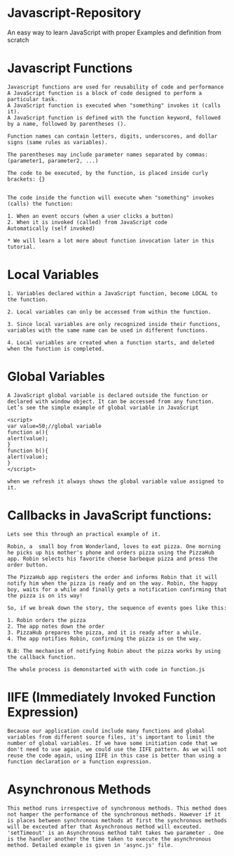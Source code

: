 # Javascript-Repository
An easy way to learn JavaScript with proper Examples and definition from scratch

# Javascript Functions

    Javascript functions are used for reusability of code and performance
    A JavaScript function is a block of code designed to perform a particular task.
    A JavaScript function is executed when "something" invokes it (calls it).
    A JavaScript function is defined with the function keyword, followed by a name, followed by parentheses ().

    Function names can contain letters, digits, underscores, and dollar signs (same rules as variables).

    The parentheses may include parameter names separated by commas:
    (parameter1, parameter2, ...)

    The code to be executed, by the function, is placed inside curly brackets: {}


    The code inside the function will execute when "something" invokes (calls) the function:

    1. When an event occurs (when a user clicks a button)
    2. When it is invoked (called) from JavaScript code
    Automatically (self invoked)
    
    * We will learn a lot more about function invocation later in this tutorial.

# Local Variables
    1. Variables declared within a JavaScript function, become LOCAL to the function.

    2. Local variables can only be accessed from within the function.

    3. Since local variables are only recognized inside their functions, variables with the same name can be used in different functions.

    4. Local variables are created when a function starts, and deleted when the function is completed.

# Global Variables
    A JavaScript global variable is declared outside the function or declared with window object. It can be accessed from any function.
    Let’s see the simple example of global variable in JavaScript

    <script>  
    var value=50;//global variable  
    function a(){  
    alert(value);  
    }  
    function b(){  
    alert(value);  
    }  
    </script> 

    when we refresh it always shows the global variable value assigned to it.

# Callbacks in JavaScript functions:
    Lets see this through an practical example of it.

    Robin, a  small boy from Wonderland, loves to eat pizza. One morning he picks up his mother's phone and orders pizza using the PizzaHub app. Robin selects his favorite cheese barbeque pizza and press the order button.

    The PizzaHub app registers the order and informs Robin that it will notify him when the pizza is ready and on the way. Robin, the happy boy, waits for a while and finally gets a notification confirming that the pizza is on its way!

    So, if we break down the story, the sequence of events goes like this:

    1. Robin orders the pizza
    2. The app notes down the order
    3. PizzaHub prepares the pizza, and it is ready after a while.
    4. The app notifies Robin, confirming the pizza is on the way.

    N.B: The mechanism of notifying Robin about the pizza works by using the callback function.

    The whole process is demonstarted with with code in function.js
# IIFE (Immediately Invoked Function Expression)
    Because our application could include many functions and global variables from different source files, it's important to limit the number of global variables. If we have some initiation code that we don't need to use again, we could use the IIFE pattern. As we will not reuse the code again, using IIFE in this case is better than using a function declaration or a function expression.

# Asynchronous Methods
    This method runs irrespective of synchronous methods. This method does not hamper the performance of the synchronous methods. However if it is places between synchronous methods at first the synchronous methods will be exceuted after that Asynchronous method will exceuted. 'setTimeout' is an Asynchronous method taht takes two parameter . One is the handler another the time taken to execute the asynchronous method. Detailed example is given in 'async.js' file.     